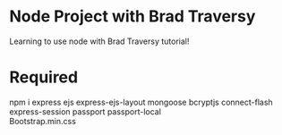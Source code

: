 # Node Project with Brad Traversy
Learning to use node with Brad Traversy tutorial!

# Required
npm i express ejs express-ejs-layout mongoose bcryptjs connect-flash express-session passport passport-local  
Bootstrap.min.css
